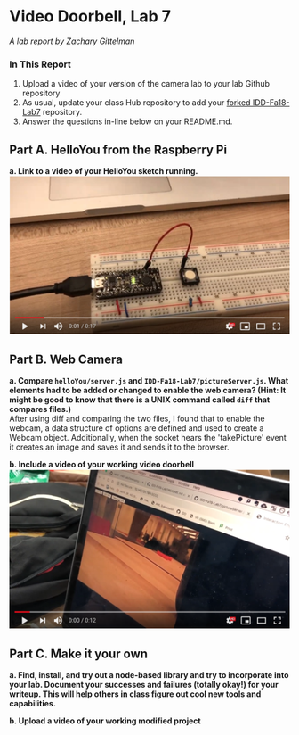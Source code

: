 # Video Doorbell, Lab 7

*A lab report by Zachary Gittelman*

### In This Report

1. Upload a video of your version of the camera lab to your lab Github repository
1. As usual, update your class Hub repository to add your [forked IDD-Fa18-Lab7](/FAR-Lab/IDD-Fa18-Lab7) repository.
1. Answer the questions in-line below on your README.md.

## Part A. HelloYou from the Raspberry Pi

**a. Link to a video of your HelloYou sketch running.**
[![Thumb](https://github.com/zachgitt/IDD-Fa19-Lab7/blob/master/thumb.png)](https://youtu.be/kX_qeujrImk)


## Part B. Web Camera
**a. Compare `helloYou/server.js` and `IDD-Fa18-Lab7/pictureServer.js`. What elements had to be added or changed to enable the web camera? (Hint: It might be good to know that there is a UNIX command called `diff` that compares files.)** <br>
After using diff and comparing the two files, I found that to enable the webcam, a data structure of options are defined and used to create a Webcam object. Additionally, when the socket hears the 'takePicture' event it creates an image and saves it and sends it to the browser.

**b. Include a video of your working video doorbell**
[![Thumb](https://github.com/zachgitt/IDD-Fa19-Lab7/blob/master/web_thumb.png)](https://youtu.be/59-ZnLk0sHs)


## Part C. Make it your own

**a. Find, install, and try out a node-based library and try to incorporate into your lab. Document your successes and failures (totally okay!) for your writeup. This will help others in class figure out cool new tools and capabilities.**

**b. Upload a video of your working modified project**
